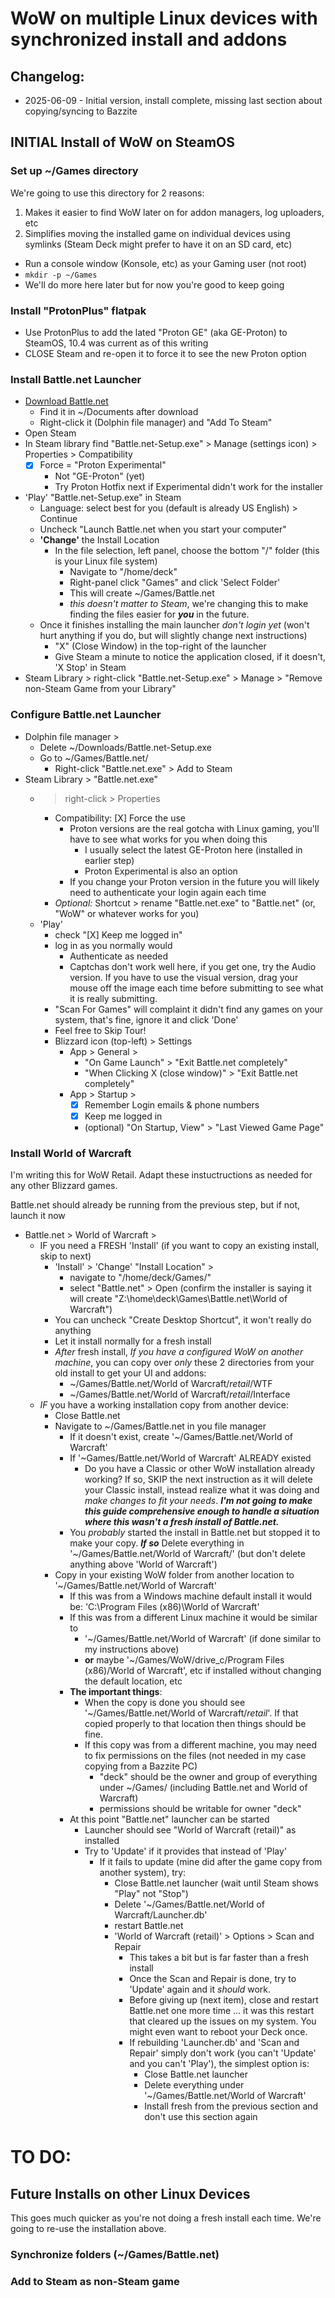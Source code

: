 # WoW on multiple Linux devices with synchronized install and addons

## Changelog:

* 2025-06-09 - Initial version, install complete, missing last section about copying/syncing to Bazzite

## INITIAL Install of WoW on SteamOS

### Set up ~/Games directory

We're going to use this directory for 2 reasons:

1. Makes it easier to find WoW later on for addon managers, log uploaders, etc
2. Simplifies moving the installed game on individual devices using symlinks (Steam Deck might prefer to have it on an SD card, etc)

* Run a console window (Konsole, etc) as your Gaming user (not root)
* `mkdir -p ~/Games`
* We'll do more here later but for now you're good to keep going

### Install "ProtonPlus" flatpak

* Use ProtonPlus to add the lated "Proton GE" (aka GE-Proton) to SteamOS, 10.4 was current as of this writing
* CLOSE Steam and re-open it to force it to see the new Proton option

### Install Battle.net Launcher

* [Download Battle.net](https://download.battle.net/en-us/desktop)
    * Find it in ~/Documents after download
    * Right-click it (Dolphin file manager) and "Add To Steam"
* Open Steam
* In Steam library find "Battle.net-Setup.exe" > Manage (settings icon) > Properties > Compatibility
    * [X] Force = "Proton Experimental"
        * Not "GE-Proton" (yet)
        * Try Proton Hotfix next if Experimental didn't work for the installer
* 'Play' "Battle.net-Setup.exe" in Steam
    * Language: select best for you (default is already US English) > Continue
    * Uncheck "Launch Battle.net when you start your computer" 
    * **'Change'** the Install Location
        * In the file selection, left panel, choose the bottom "/" folder (this is your Linux file system)
            * Navigate to "/home/deck"
            * Right-panel click "Games" and click 'Select Folder'
            * This will create ~/Games/Battle.net
            * *this doesn't matter to Steam*, we're changing this to make finding the files easier for ***you*** in the future. 
    * Once it finishes installing the main launcher *don't login yet* (won't hurt anything if you do, but will slightly change next instructions)
        * "X" (Close Window) in the top-right of the launcher
        * Give Steam a minute to notice the application closed, if it doesn't, 'X Stop' in Steam
* Steam Library > right-click "Battle.net-Setup.exe" > Manage > "Remove non-Steam Game from your Library"
        
### Configure Battle.net Launcher

* Dolphin file manager > 
    * Delete ~/Downloads/Battle.net-Setup.exe
    * Go to ~/Games/Battle.net/
        * Right-click "Battle.net.exe" > Add to Steam
* Steam Library > "Battle.net.exe"
    * > right-click > Properties
        * Compatibility: [X] Force the use
            * Proton versions are the real gotcha with Linux gaming, you'll have to see what works for you when doing this
                * I usually select the latest GE-Proton here (installed in earlier step)
                * Proton Experimental is also an option
            * If you change your Proton version in the future you will likely need to authenticate your login again each time
        * *Optional:* Shortcut > rename "Battle.net.exe" to "Battle.net" (or, "WoW" or whatever works for you)
    * 'Play'
        * check "[X] Keep me logged in"
        * log in as you normally would
            * Authenticate as needed
            * Captchas don't work well here, if you get one, try the Audio version. If you have to use the visual version, drag your mouse off the image each time before submitting to see what it is really submitting. 
        * "Scan For Games" will complaint it didn't find any games on your system, that's fine, ignore it and click 'Done'
        * Feel free to Skip Tour!
        * Blizzard icon (top-left) > Settings
            * App > General > 
                * "On Game Launch" > "Exit Battle.net completely"
                * "When Clicking X (close window)" > "Exit Battle.net completely" 
            * App > Startup > 
                * [X] Remember Login emails & phone numbers
                * [X] Keep me logged in
                * (optional) "On Startup, View" > "Last Viewed Game Page"

### Install World of Warcraft

I'm writing this for WoW Retail. Adapt these instuctructions as needed for any other Blizzard games. 

Battle.net should already be running from the previous step, but if not, launch it now

* Battle.net > World of Warcraft > 
    * IF you need a FRESH 'Install' (if you want to copy an existing install, skip to next)
        * 'Install' > 'Change' "Install Location" > 
            * navigate to "/home/deck/Games/"
            * select "Battle.net" > Open (confirm the installer is saying it will create "Z:\home\deck\Games\Battle.net\World of Warcraft")
        * You can uncheck "Create Desktop Shortcut", it won't really do anything
        * Let it install normally for a fresh install
        * *After* fresh install, *If you have a configured WoW on another machine*, you can copy over *only* these 2 directories from your old install to get your UI and addons:
            * ~/Games/Battle.net/World of Warcraft/_retail_/WTF
            * ~/Games/Battle.net/World of Warcraft/_retail_/Interface
    * *IF* you have a working installation copy from another device:
        * Close Battle.net
        * Navigate to ~/Games/Battle.net in you file manager
            * If it doesn't exist, create '~/Games/Battle.net/World of Warcraft'
            * If '~Games/Battle.net/World of Warcraft' ALREADY existed
                * Do you have a Classic or other WoW installation already working? If so, SKIP the next instruction as it will delete your Classic install, instead realize what it was doing and *make changes to fit your needs*. ***I'm not going to make this guide comprehensive enough to handle a situation where this wasn't a fresh install of Battle.net.***
            * You *probably* started the install in Battle.net but stopped it to make your copy. ***If so*** Delete everything in '~/Games/Battle.net/World of Warcraft/' (but don't delete anything above 'World of Warcraft')
        * Copy in your existing WoW folder from another location to '~/Games/Battle.net/World of Warcraft'
            * If this was from a Windows machine default install it would be: 'C:\Program Files (x86)\World of Warcraft'
            * If this was from a different Linux machine it would be similar to 
                * '~/Games/Battle.net/World of Warcraft' (if done similar to my instructions above)
                * **or** maybe '~/Games/WoW/drive_c/Program Files (x86)/World of Warcraft', etc if installed without changing the default location, etc
            * **The important things**:
                * When the copy is done you should see '~/Games/Battle.net/World of Warcraft/_retail_'. If that copied properly to that location then things should be fine.
                * If this copy was from a different machine, you may need to fix permissions on the files (not needed in my case copying from a Bazzite PC)
                    * "deck" should be the owner and group of everything under ~/Games/ (including Battle.net and World of Warcraft) 
                    * permissions should be writable for owner "deck"
            * At this point "Battle.net" launcher can be started
                * Launcher should see "World of Warcraft (retail)" as installed
                * Try to 'Update' if it provides that instead of 'Play'
                    * If it fails to update (mine did after the game copy from another system), try:
                        * Close Battle.net launcher (wait until Steam shows "Play" not "Stop")
                        * Delete '~/Games/Battle.net/World of Warcraft/Launcher.db'
                        * restart Battle.net
                        * 'World of Warcraft (retail)' > Options > Scan and Repair
                            * This takes a bit but is far faster than a fresh install
                            * Once the Scan and Repair is done, try to 'Update' again and it *should* work.
                            * Before giving up (next item), close and restart Battle.net one more time ... it was this restart that cleared up the issues on my system. You might even want to reboot your Deck once. 
                            * If rebuilding 'Launcher.db' and 'Scan and Repair' simply don't work (you can't 'Update' and you can't 'Play'), the simplest option is:
                                * Close Battle.net launcher
                                * Delete everything under '~/Games/Battle.net/World of Warcraft'
                                * Install fresh from the previous section and don't use this section again

# TO DO:

## Future Installs on other Linux Devices

This goes much quicker as you're not doing a fresh install each time. We're going to re-use the installation above. 

### Synchronize folders (~/Games/Battle.net)

### Add to Steam as non-Steam game


